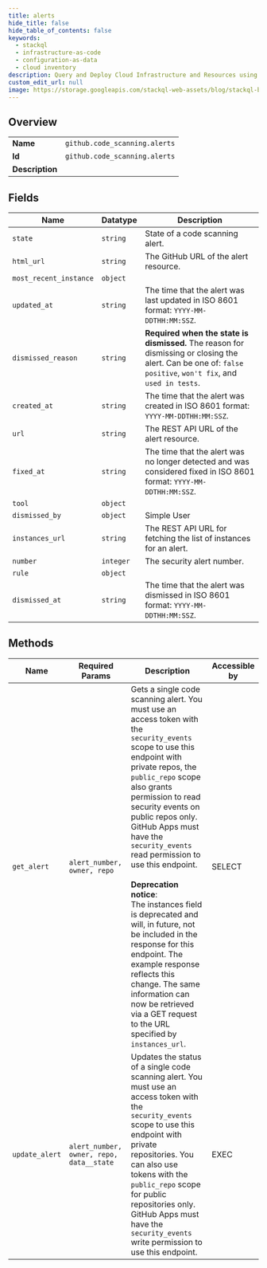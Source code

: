 ```yaml
---
title: alerts
hide_title: false
hide_table_of_contents: false
keywords:
  - stackql
  - infrastructure-as-code
  - configuration-as-data
  - cloud inventory
description: Query and Deploy Cloud Infrastructure and Resources using SQL
custom_edit_url: null
image: https://storage.googleapis.com/stackql-web-assets/blog/stackql-blog-post-featured-image.png
---
```

  
    

## Overview
<table><tbody>
<tr><td><b>Name</b></td><td><code>github.code_scanning.alerts</code></td></tr>
<tr><td><b>Id</b></td><td><code>github.code_scanning.alerts</code></td></tr>
<tr><td><b>Description</b></td><td></td></tr>
</tbody></table>

## Fields
| Name | Datatype | Description |
| ---- | -------- | ----------- |
| `state` | `string` | State of a code scanning alert. |
| `html_url` | `string` | The GitHub URL of the alert resource. |
| `most_recent_instance` | `object` |  |
| `updated_at` | `string` | The time that the alert was last updated in ISO 8601 format: `YYYY-MM-DDTHH:MM:SSZ`. |
| `dismissed_reason` | `string` | **Required when the state is dismissed.** The reason for dismissing or closing the alert. Can be one of: `false positive`, `won't fix`, and `used in tests`. |
| `created_at` | `string` | The time that the alert was created in ISO 8601 format: `YYYY-MM-DDTHH:MM:SSZ`. |
| `url` | `string` | The REST API URL of the alert resource. |
| `fixed_at` | `string` | The time that the alert was no longer detected and was considered fixed in ISO 8601 format: `YYYY-MM-DDTHH:MM:SSZ`. |
| `tool` | `object` |  |
| `dismissed_by` | `object` | Simple User |
| `instances_url` | `string` | The REST API URL for fetching the list of instances for an alert. |
| `number` | `integer` | The security alert number. |
| `rule` | `object` |  |
| `dismissed_at` | `string` | The time that the alert was dismissed in ISO 8601 format: `YYYY-MM-DDTHH:MM:SSZ`. |
## Methods
| Name | Required Params | Description | Accessible by |
| ---- | --------------- | ----------- | ------------- |
| `get_alert` | `alert_number, owner, repo` | Gets a single code scanning alert. You must use an access token with the `security_events` scope to use this endpoint with private repos, the `public_repo` scope also grants permission to read security events on public repos only. GitHub Apps must have the `security_events` read permission to use this endpoint.<br /><br />**Deprecation notice**:<br />The instances field is deprecated and will, in future, not be included in the response for this endpoint. The example response reflects this change. The same information can now be retrieved via a GET request to the URL specified by `instances_url`. | SELECT |
| `update_alert` | `alert_number, owner, repo, data__state` | Updates the status of a single code scanning alert. You must use an access token with the `security_events` scope to use this endpoint with private repositories. You can also use tokens with the `public_repo` scope for public repositories only. GitHub Apps must have the `security_events` write permission to use this endpoint. | EXEC |
